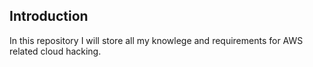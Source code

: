 ## Introduction

In this repository I will store all my knowlege and requirements for AWS related cloud hacking.
